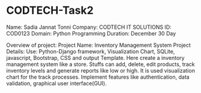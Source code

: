 # CODTECH-Task2

Name: Sadia Jannat Tonni
Company: CODTECH IT SOLUTIONS
ID: COD0123
Domain: Python Programming
Duration: December 30 Day

Overview of project:
Project Name: Inventory Management System
Project Details:
Use: Python-Django framework, Visualization Chart, SQLite, javascript, Bootstrap, CSS and output Template.
Here create a inventory management system like a store. Stuffs can add, delete, edit products, track inventory levels and generate reports like low or high. It is used visualization chart for the track processes. Implement features like authentication, data validation, graphical user interface(GUI).
